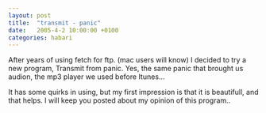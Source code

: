 ```yaml
---
layout: post
title:  "transmit - panic"
date:   2005-4-2 10:00:00 +0100
categories: habari
---
```

After years of  using fetch for ftp. (mac users will know) I decided to try a new program, Transmit from panic. Yes, the same panic that brought us audion, the mp3 player we used before Itunes...

It has some quirks in using, but my first impression is that it is beautifull, and that helps. I will keep you posted about my opinion of this program..